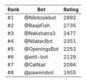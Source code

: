 Rank|Bot|Rating
---|---|---
#1|@Nikitosikbot|2892
#2|@RaspFish|2735
#3|@Nakshatra3|2477
#4|@NilatacBot|2351
#5|@OpeningsBot|2252
#6|@anti-bot|2129
#7|@CatNail|2094
#8|@pawnrobot|1955
